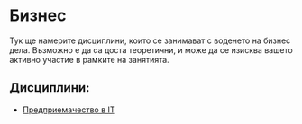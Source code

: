 # Бизнес

Тук ще намерите дисциплини, които се занимават с воденето на
бизнес дела. Възможно е да са доста теоретични, и може да се 
изисква вашето активно участие в рамките на занятията.

## Дисциплини:

* [Предприемачество в IT](./predpriemachestvo.md)